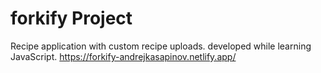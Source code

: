 # forkify Project

Recipe application with custom recipe uploads.
developed while learning JavaScript.
https://forkify-andrejkasapinov.netlify.app/
